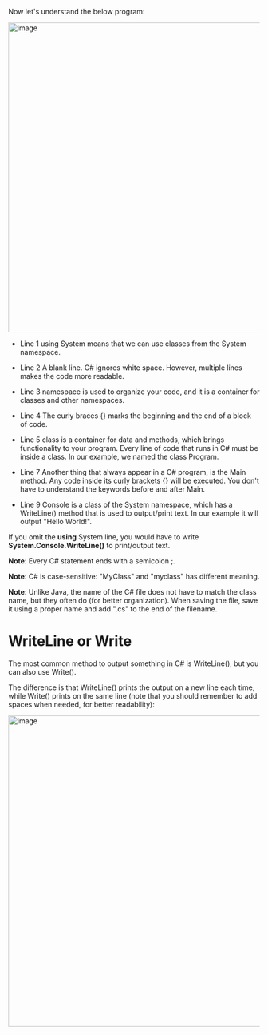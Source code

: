 Now let's understand the below program:

<img width="620" alt="image" src="https://user-images.githubusercontent.com/56192979/144614772-ffaeb9c7-2a4e-4afb-9b02-d45eaaddc0de.png">


* Line 1 using System means that we can use classes from the System namespace.

* Line 2 A blank line. C# ignores white space. However, multiple lines makes the code more readable.

* Line 3 namespace is used to organize your code, and it is a container for classes and other namespaces.

* Line 4 The curly braces {} marks the beginning and the end of a block of code.

* Line 5 class is a container for data and methods, which brings functionality to your program. Every line of code that runs in C# must be inside a class. In our example, we named the class Program.

* Line 7 Another thing that always appear in a C# program, is the Main method. Any code inside its curly brackets {} will be executed. You don't have to understand the keywords before and after Main. 

* Line 9 Console is a class of the System namespace, which has a WriteLine() method that is used to output/print text. In our example it will output "Hello World!".

If you omit the **using** System line, you would have to write **System.Console.WriteLine()** to print/output text.

**Note**: Every C# statement ends with a semicolon ;.

**Note**: C# is case-sensitive: "MyClass" and "myclass" has different meaning.

**Note**: Unlike Java, the name of the C# file does not have to match the class name, but they often do (for better organization). When saving the file, save it using a proper name and add  ".cs" to the end of the filename. 

# WriteLine or Write

The most common method to output something in C# is WriteLine(), but you can also use Write().

The difference is that WriteLine() prints the output on a new line each time, while Write() prints on the same line (note that you should remember to add spaces when needed, for better readability):

<img width="623" alt="image" src="https://user-images.githubusercontent.com/56192979/144616433-d2734501-0d44-466f-b4e2-f83a9ce34f0c.png">
